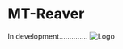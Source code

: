 # MT-Reaver
In development..............
![Logo](https://github.com/user-attachments/assets/4eb90493-ec43-4373-90dd-8350e6994caf)
